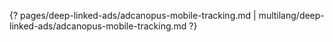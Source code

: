 {? pages/deep-linked-ads/adcanopus-mobile-tracking.md | multilang/deep-linked-ads/adcanopus-mobile-tracking.md ?}
